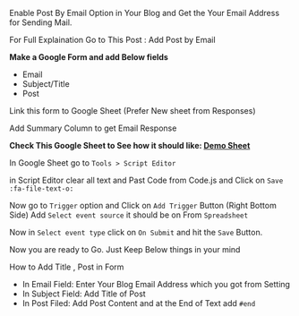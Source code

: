 Enable Post By Email Option in Your Blog and Get the Your Email Address for Sending Mail.

For Full Explaination Go to This Post : Add Post by Email

**Make a Google Form and add Below fields**
- Email
- Subject/Title
- Post

Link this form to Google Sheet (Prefer New sheet from Responses)

Add Summary Column to get Email Response

**Check This Google Sheet to See how it should like: [Demo Sheet](https://docs.google.com/spreadsheets/d/1M0qAO59qtOmu7hZTSC5aPlIVJkjkhWkCTinVkCO_738/copy "Demo Sheet")**

In Google Sheet go to `Tools > Script Editor`

in Script Editor clear all text and Past Code from Code.js and Click on `Save :fa-file-text-o: `

Now go to `Trigger` option and Click on `Add Trigger` Button (Right Bottom Side)
Add `Select event source` it should be on From `Spreadsheet`

Now in `Select event type` click on `On Submit` and hit the `Save` Button.

Now you are ready to Go. Just Keep Below things in your mind

How to Add Title , Post in Form

- In Email Field: Enter Your Blog Email Address which you got from Setting
- In Subject Field: Add Title of Post
- In Post Filed: Add Post Content and at the End of Text add `#end`
